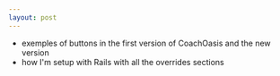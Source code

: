 ```yaml
---
layout: post
---
```


* exemples of buttons in the first version of CoachOasis and the new version
* how I'm setup with Rails with all the overrides sections
